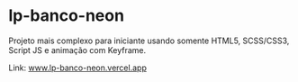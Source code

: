 # lp-banco-neon
Projeto mais complexo para iniciante usando somente HTML5, SCSS/CSS3, Script JS e animação com Keyframe.

Link: www.lp-banco-neon.vercel.app
